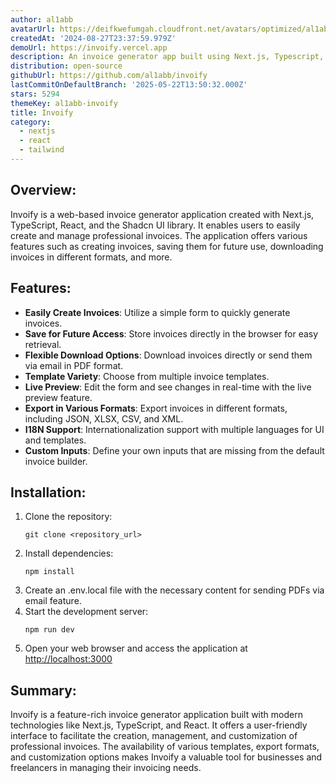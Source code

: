 ```yaml
---
author: al1abb
avatarUrl: https://deifkwefumgah.cloudfront.net/avatars/optimized/al1abb-invoify-avatar-128.webp
createdAt: '2024-08-27T23:37:59.979Z'
demoUrl: https://invoify.vercel.app
description: An invoice generator app built using Next.js, Typescript, and Shadcn
distribution: open-source
githubUrl: https://github.com/al1abb/invoify
lastCommitOnDefaultBranch: '2025-05-22T13:50:32.000Z'
stars: 5294
themeKey: al1abb-invoify
title: Invoify
category:
  - nextjs
  - react
  - tailwind
---
```

## Overview:
Invoify is a web-based invoice generator application created with Next.js, TypeScript, React, and the Shadcn UI library. It enables users to easily create and manage professional invoices. The application offers various features such as creating invoices, saving them for future use, downloading invoices in different formats, and more.

## Features:
- **Easily Create Invoices**: Utilize a simple form to quickly generate invoices.
- **Save for Future Access**: Store invoices directly in the browser for easy retrieval.
- **Flexible Download Options**: Download invoices directly or send them via email in PDF format.
- **Template Variety**: Choose from multiple invoice templates.
- **Live Preview**: Edit the form and see changes in real-time with the live preview feature.
- **Export in Various Formats**: Export invoices in different formats, including JSON, XLSX, CSV, and XML.
- **I18N Support**: Internationalization support with multiple languages for UI and templates.
- **Custom Inputs**: Define your own inputs that are missing from the default invoice builder. 

## Installation:
1. Clone the repository: 
   ```
   git clone <repository_url>
   ```
2. Install dependencies: 
   ```
   npm install
   ```
3. Create an .env.local file with the necessary content for sending PDFs via email feature.
4. Start the development server: 
   ```
   npm run dev
   ```
5. Open your web browser and access the application at [http://localhost:3000](http://localhost:3000)

## Summary:
Invoify is a feature-rich invoice generator application built with modern technologies like Next.js, TypeScript, and React. It offers a user-friendly interface to facilitate the creation, management, and customization of professional invoices. The availability of various templates, export formats, and customization options makes Invoify a valuable tool for businesses and freelancers in managing their invoicing needs.